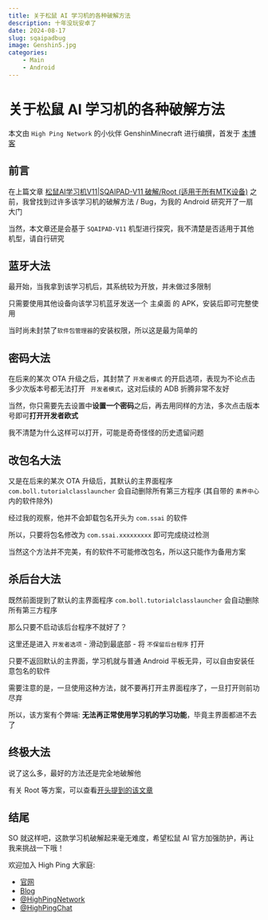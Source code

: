 ```yaml
---
title: 关于松鼠 AI 学习机的各种破解方法
description: 十年没玩安卓了
date: 2024-08-17
slug: sqaipadbug
image: Genshin5.jpg
categories:
    - Main
    - Android
---
```


# 关于松鼠 AI 学习机的各种破解方法

本文由 `High Ping Network` 的小伙伴 GenshinMinecraft 进行编撰，首发于 [本博客](https://blog.highp.ing/p/) 

## 前言

在上篇文章 [松鼠AI学习机V11|SQAIPAD-V11 破解/Root (适用于所有MTK设备)](https://blog.highp.ing/p/sqaipad/) 之前，我曾找到过许多该学习机的破解方法 / Bug，为我的 Android 研究开了一扇大门

当然，本文章还是会基于 `SQAIPAD-V11` 机型进行探究，我不清楚是否适用于其他机型，请自行研究

## 蓝牙大法

最开始，当我拿到该学习机后，其系统较为开放，并未做过多限制

只需要使用其他设备向该学习机蓝牙发送一个 主桌面 的 APK，安装后即可完整使用

当时尚未封禁了`软件包管理器`的安装权限，所以这是最为简单的

## 密码大法

在后来的某次 OTA 升级之后，其封禁了 `开发者模式` 的开启选项，表现为不论点击多少次版本号都无法打开 `
开发者模式`，这对后续的 ADB 折腾非常不友好

当然，你只需要先去设置中**设置一个密码**之后，再去用同样的方法，多次点击版本号即可**打开开发者欧式**

我不清楚为什么这样可以打开，可能是奇奇怪怪的历史遗留问题

## 改包名大法

又是在后来的某次 OTA 升级后，其默认的主界面程序 `com.boll.tutorialclasslauncher` 会自动删除所有第三方程序 (其自带的 `素养中心` 内的软件除外)

经过我的观察，他并不会卸载包名开头为 `com.ssai` 的软件

所以，只要将包名修改为 `com.ssai.xxxxxxxxx` 即可完成绕过检测

当然这个方法并不完美，有的软件不可能修改包名，所以这只能作为备用方案

## 杀后台大法

既然前面提到了默认的主界面程序 `com.boll.tutorialclasslauncher` 会自动删除所有第三方程序

那么只要不启动该后台程序不就好了？

这里还是进入 `开发者选项` - 滑动到最底部 - 将 `不保留后台程序` 打开

只要不返回默认的主界面，学习机就与普通 Android 平板无异，可以自由安装任意包名的软件

需要注意的是，一旦使用这种方法，就不要再打开主界面程序了，一旦打开则前功尽弃

所以，该方案有个弊端: **无法再正常使用学习机的学习功能**，毕竟主界面都进不去了

## 终极大法

说了这么多，最好的方法还是完全地破解他

有关 Root 等方案，可以查看[开头提到的该文章](https://blog.highp.ing/p/sqaipad/)

## 结尾

SO 就这样吧，这款学习机破解起来毫无难度，希望松鼠 AI 官方加强防护，再让我来挑战一下哦！

欢迎加入 High Ping 大家庭:

- [官网](https://highp.ing)
- [Blog](https://blog.highp.ing)
- [@HighPingNetwork](https://t.me/HighPingNetwork)
- [@HighPingChat](https://t.me/highpingchat)


